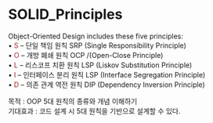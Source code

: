 # SOLID_Principles
Object-Oriented Design includes these five principles:<br>
• <span style="color:brown">S</span> – 단일 책임 원칙 SRP (Single Responsibility Principle)<br>
• <span style="color:brown">O</span> – 개방 폐쇄 원칙 OCP /(Open-Close Principle)<br>
• <span style="color:brown">L</span> – 리스코프 치환 원칙 LSP (Liskov Substitution Principle)<br>
• <span style="color:brown">I</span> – 인터페이스 분리 원칙 LSP (Interface Segregation Principle)<br>
• <span style="color:brown">D</span> – 의존 관계 역전 원칙 DIP (Dependency Inversion Principle)<br>

목적 : OOP 5대 원칙의 종류와 개념 이해하기<br>
기대효과 : 코드 설계 시 5대 원칙을 기반으로 설계할 수 있다.
